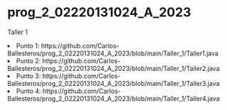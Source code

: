 # prog_2_02220131024_A_2023



Taller 1

<li>Punto 1: https://github.com/Carlos-Ballesteros/prog_2_02220131024_A_2023/blob/main/Taller_1/Taller1.java</li>
<li>Punto 2: https://github.com/Carlos-Ballesteros/prog_2_02220131024_A_2023/blob/main/Taller_1/Taller2.java</li>
<li>Punto 3: https://github.com/Carlos-Ballesteros/prog_2_02220131024_A_2023/blob/main/Taller_1/Taller3.java</li>
<li>Punto 4: https://github.com/Carlos-Ballesteros/prog_2_02220131024_A_2023/blob/main/Taller_1/Taller4.java</li>

